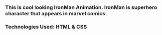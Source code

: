 ### This is cool looking IronMan Animation. IronMan is superhero character that appears in marvel comics.

### Technologies Used: HTML & CSS
